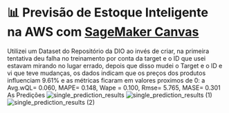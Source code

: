# 📊 Previsão de Estoque Inteligente na AWS com [SageMaker Canvas](https://aws.amazon.com/pt/sagemaker/canvas/)
Utilizei um Dataset do Repositório da DIO ao invés de criar, na primeira tentativa deu falha no treinamento por conta da target e o ID que usei estavam mirando no lugar errado, depois que disso mudei o Target e o ID e vi que teve mudanças, os dados indicam que os preços dos produtos influenciam 9.61% e as métricas ficaram em valores proximos de 0: a Avg.wQL= 0.060, MAPE= 0.148, Wape = 0.100, Rmse= 5.765, MASE= 0.301
As Predições
![single_prediction_results](https://github.com/user-attachments/assets/3710a224-8604-48a1-9bbf-2f5e553db110)
![single_prediction_results (1)](https://github.com/user-attachments/assets/333fe3bf-eefe-4885-b166-04030538aff2)
![single_prediction_results (2)](https://github.com/user-attachments/assets/04101890-6827-4d0d-a00e-97b562f06f18)
